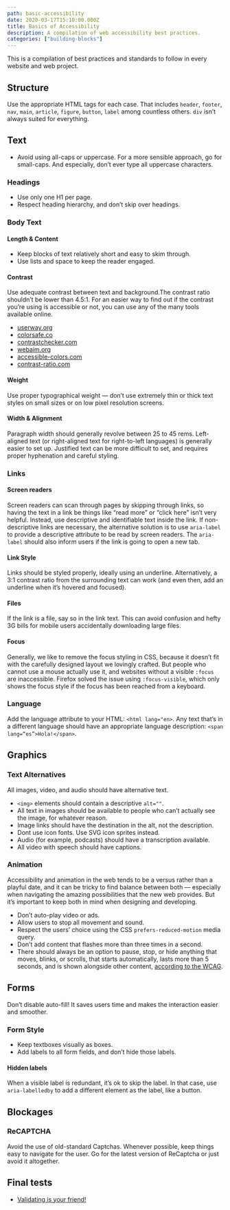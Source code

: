 ```yaml
---
path: basic-accessibility
date: 2020-03-17T15:10:00.000Z
title: Basics of Accessibility
description: A compilation of web accessibility best practices. 
categories: ["building-blocks"]
---
```


This is a compilation of best practices and standards to follow in every website and web project.

## Structure

Use the appropriate HTML tags for each case. That includes `header`, `footer`, `nav`, `main`, `article`, `figure`, `button`, `label` among countless others. `div` isn’t always suited for everything.

## Text

- Avoid using all-caps or uppercase. For a more sensible approach, go for small-caps. And especially, don’t ever type all uppercase characters.

### Headings

- Use only one H1 per page.
- Respect heading hierarchy, and don’t skip over headings.

### Body Text

#### Length & Content

- Keep blocks of text relatively short and easy to skim through.
- Use lists and space to keep the reader engaged.

#### Contrast

Use adequate contrast between text and background.The contrast ratio shouldn’t be lower than 4.5:1. For an easier way to find out if the contrast you’re using is accessible or not, you can use any of the many tools available online.

- [userway.org](https://userway.org/contrast/)
- [colorsafe.co](http://colorsafe.co/)
- [contrastchecker.com](https://contrastchecker.com/)
- [webaim.org](https://webaim.org/resources/contrastchecker/)
- [accessible-colors.com](https://accessible-colors.com/)
- [contrast-ratio.com](https://contrast-ratio.com/)

#### Weight

Use proper typographical weight — don’t use extremely thin or thick text styles on small sizes or on low pixel resolution screens.

#### Width & Alignment

Paragraph width should generally revolve between 25 to 45 rems.
Left-aligned text (or right-aligned text for right-to-left languages) is generally easier to set up. Justified text can be more difficult to set, and requires proper hyphenation and careful styling.

### Links

#### Screen readers

Screen readers can scan through pages by skipping through links, so having the text in a link be things like “read more” or “click here” isn’t very helpful. Instead, use descriptive and identifiable text inside the link.
If non-descriptive links are necessary, the alternative solution is to use `aria-label` to provide a descriptive attribute to be read by screen readers. The `aria-label` should also inform users if the link is going to open a new tab.

#### Link Style

Links should be styled properly, ideally using an underline. Alternatively, a 3:1 contrast ratio from the surrounding text can work (and even then, add an underline when it’s hovered and focused).

#### Files

If the link is a file, say so in the link text. This can avoid confusion and hefty 3G bills for mobile users accidentally downloading large files.

#### Focus

Generally, we like to remove the focus styling in CSS, because it doesn’t fit with the carefully designed layout we lovingly crafted. But people who cannot use a mouse actually use it, and websites without a visible `:focus` are inaccessible. Firefox solved the issue using `:focus-visible`, which only shows the focus style if the focus has been reached from a keyboard.

### Language

Add the language attribute to your HTML: `<html lang="en>`.
Any text that’s in a different language should have an appropriate language description: `<span lang=“es”>Hola!</span>`.

## Graphics

### Text Alternatives

All images, video, and audio should have alternative text.

- `<img>` elements should contain a descriptive `alt=""`.
- All text in images should be available to people who can’t actually see the image, for whatever reason.
- Image links should have the destination in the alt, not the description.
- Dont use icon fonts. Use SVG icon sprites instead.
- Audio (for example, podcasts) should have a transcription available.
- All video with speech should have captions.

### Animation

Accessibility and animation in the web tends to be a versus rather than a playful date, and it can be tricky to find balance between both — especially when navigating the amazing possibilities that the new web provides. But it’s important to keep both in mind when designing and developing.

- Don’t auto-play video or ads.
- Allow users to stop all movement and sound.
- Respect the users’ choice using the CSS `prefers-reduced-motion` media query.
- Don’t add content that flashes more than three times in a second.
- There should always be an option to pause, stop, or hide anything that moves, blinks, or scrolls, that starts automatically, lasts more than 5 seconds, and is shown alongside other content, [according to the WCAG](~https://www.w3.org/WAI/WCAG21/quickref/?versions=2.0#qr-time-limits-pause~).

## Forms

Don’t disable auto-fill! It saves users time and makes the interaction easier and smoother.

### Form Style

- Keep textboxes visually as boxes.
- Add labels to all form fields, and don’t hide those labels.

#### Hidden labels

When a visible label is redundant, it’s ok to skip the label. In that case, use `aria-labelledby` to add a different element as the label, like a button.

## Blockages

### ReCAPTCHA

Avoid the use of old-standard Captchas. Whenever possible, keep things easy to navigate for the user. Go for the latest version of ReCaptcha or just avoid it altogether.

## Final tests

- [Validating is your friend!](~https://validator.w3.org/~)
